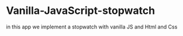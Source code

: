 # Vanilla-JavaScript-stopwatch
in this app we implement a stopwatch with vanilla JS and Html and Css
